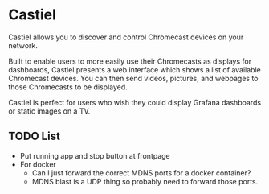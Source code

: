 # Castiel

Castiel allows you to discover and control Chromecast devices on your network.

Built to enable users to more easily use their Chromecasts as displays for
dashboards, Castiel presents a web interface which shows a list of available
Chromecast devices. You can then send videos, pictures, and webpages to those
Chromecasts to be displayed.

Castiel is perfect for users who wish they could display Grafana dashboards or
static images on a TV.

## TODO List

- Put running app and stop button at frontpage
- For docker
  - Can I just forward the correct MDNS ports for a docker container?
  - MDNS blast is a UDP thing so probably need to forward those ports.
